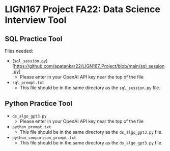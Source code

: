 # LIGN167 Project FA22: Data Science Interview Tool

## SQL Practice Tool
Files needed:
- (`sql_session.py`)[https://github.com/apatankar22/LIGN167_Project/blob/main/sql_session.py]
  - Please enter in your OpenAI API key near the top of the file
- `sql_prompt.txt`
  - This file should be in the same directory as the `sql_session.py` file.
  
## Python Practice Tool
- `ds_algo_gpt3.py`
  - Please enter in your OpenAI API key near the top of the file
- `python_prompt.txt`
  - This file should be in the same directory as the `ds_algo_gpt3.py` file.
- `python_comparison_prompt.txt`
  - This file should be in the same directory as the `ds_algo_gpt3.py` file.
